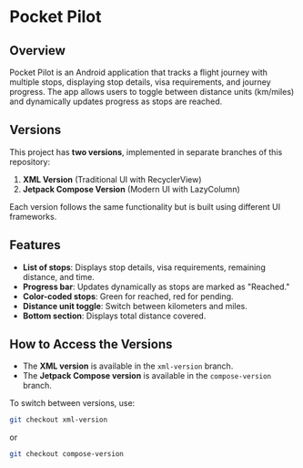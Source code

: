 # Pocket Pilot

## Overview

Pocket Pilot is an Android application that tracks a flight journey with multiple stops, displaying stop details, visa requirements, and journey progress. The app allows users to toggle between distance units (km/miles) and dynamically updates progress as stops are reached.


## Versions

This project has **two versions**, implemented in separate branches of this repository:

1. **XML Version** (Traditional UI with RecyclerView)
2. **Jetpack Compose Version** (Modern UI with LazyColumn)

Each version follows the same functionality but is built using different UI frameworks.

## Features

- **List of stops**: Displays stop details, visa requirements, remaining distance, and time.
- **Progress bar**: Updates dynamically as stops are marked as "Reached."
- **Color-coded stops**: Green for reached, red for pending.
- **Distance unit toggle**: Switch between kilometers and miles.
- **Bottom section**: Displays total distance covered.

## How to Access the Versions

- The **XML version** is available in the `xml-version` branch.
- The **Jetpack Compose version** is available in the `compose-version` branch.

To switch between versions, use:
```sh
git checkout xml-version
```
or 
```sh
git checkout compose-version
```
